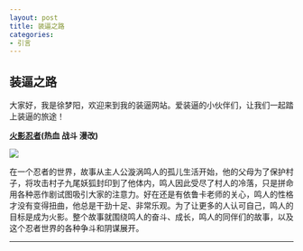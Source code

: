 ```yaml
---
layout: post
title: 装逼之路
categories:
- 引言
---
```


## 装逼之路
大家好，我是徐梦阳，欢迎来到我的装逼网站。爱装逼的小伙伴们，让我们一起踏上装逼的旅途！

**[火影忍者](http://bangumi.bilibili.com/anime/3287)(热血 战斗 漫改)**

![](http://img5q.duitang.com/uploads/item/201503/14/20150314154355_cExFB.jpeg)

在一个忍者的世界，故事从主人公漩涡鸣人的孤儿生活开始，他的父母为了保护村子，将攻击村子九尾妖狐封印到了他体内，鸣人因此受尽了村人的冷落，只是拼命用各种恶作剧试图吸引大家的注意力。好在还是有依鲁卡老师的关心，鸣人的性格才没有变得扭曲，他总是干劲十足、非常乐观。为了让更多的人认可自己，鸣人的目标是成为火影。整个故事就围绕鸣人的奋斗、成长，鸣人的同伴们的故事，以及这个忍者世界的各种争斗和阴谋展开。

---